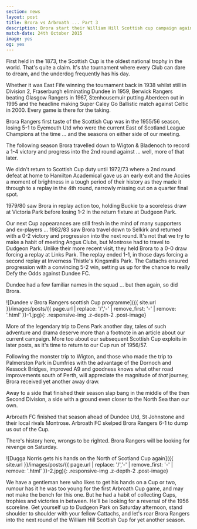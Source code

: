 ```yaml
---
section: news
layout: post
title: Brora vs Arbroath ... Part 3
description: Brora start their William Hill Scottish cup campaign against Arbroath on 24th October.
match-date: 24th October 2015
image: yes
og: yes
---
```

First held in the 1873, the Scottish Cup is the oldest national trophy in the world. That's quite a claim. It's *the* tournament where every Club can dare to dream, and the underdog frequently has his day.

Whether it was East Fife winning the tournament back in 1938 whilst still in Division 2, Fraserburgh eliminating Dundee in 1959, Berwick Rangers beating Glasgow Rangers in 1967, Stenhousemuir putting Aberdeen out in 1995 and the headline making Super Caley Go Ballistic match against Celtic in 2000. Every game is there for the taking.

Brora Rangers first taste of the Scottish Cup was in the 1955/56 season, losing 5-1 to Eyemouth Utd who were the current East of Scotland League Champions at the time ... and the seasons on either side of our meeting. 

The following season Brora travelled down to Wigton & Bladenoch to record a 1-4 victory and progress into the 2nd round against ... well, more of that later.

We didn't return to Scottish Cup duty until 1972/73 where a 2nd round defeat at home to Hamilton Academical gave us an early exit and the Accies a moment of brightness in a tough period of their history as they made it through to a replay in the 4th round, narrowly missing out on a quarter final spot.

1979/80 saw Brora in replay action too, holding Buckie to a scoreless draw at Victoria Park before losing 1-2 in the return fixture at Dudgeon Park.

Our next Cup appearances are still fresh in the mind of many supporters and ex-players ... 1982/83 saw Brora travel down to Selkirk and returned with a 0-2 victory and progression into the next round. It's not that we try to make a habit of meeting Angus Clubs, but Montrose had to travel to Dudgeon Park. Unlike their more recent visit, they held Brora to a 0-0 draw forcing a replay at Links Park. The replay ended 1-1, in those days forcing a second replay at Inverness Thistle's Kingsmills Park. The Cattachs ensured progression with a convincing 5-2 win, setting us up for the chance to really Defy the Odds against Dundee FC.

Dundee had a few familiar names in the squad ... but then again, so did Brora.

![Dundee v Brora Rangers scottish Cup programme]({{ site.url }}/images/posts/{{ page.url | replace: '/','-' | remove_first: '-' | remove: '.html' }}-1.jpg){: .responsive-img .z-depth-2 .post-image}

More of the legendary trip to Dens Park another day, tales of such adventure and drama deserve more than a footnote in an article about our current campaign. More too about our subsequent Scottish Cup exploits in later posts, as it's time to return to our Cup run of 1956/57.

Following the monster trip to Wigton, and those who made the trip to Palmerston Park in Dumfries with the advantage of the Dornoch and Kessock Bridges, improved A9 and goodness knows what other road improvements south of Perth, will appreciate the magnitude of *that* journey, Brora received yet another away draw.

Away to a side that finished their season slap bang in the middle of the then Second Division, a side with a ground even closer to the North Sea than our own.

Arbroath FC finished that season ahead of Dundee Utd, St Johnstone and their local rivals Montrose. Arbroath FC skelped Brora Rangers 6-1 to dump us out of the Cup.

There's history here, wrongs to be righted. Brora Rangers will be looking for revenge on Saturday.

![Dugga Norris gets his hands on the North of Scotland Cup again]({{ site.url }}/images/posts/{{ page.url | replace: '/','-' | remove_first: '-' | remove: '.html' }}-2.jpg){: .responsive-img .z-depth-2 .post-image}

We have a gentleman here who likes to get his hands on a Cup or two, rumour has it he was too young for the first Arbroath Cup game, and may not make the bench for this one. But he had a habit of collecting Cups, trophies and victories in between. He'll be looking for a reversal of the 1956 scoreline. Get yourself up to Dudgeon Park on Saturday afternoon, stand shoulder to shoulder with your fellow Cattachs, and let's roar Brora Rangers into the next round of the William Hill Scottish Cup for yet another season.